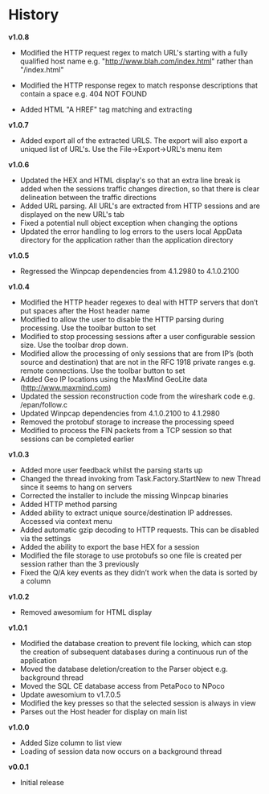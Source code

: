 # History #

**v1.0.8**

- Modified the HTTP request regex to match URL's starting with a fully qualified host name e.g. "http://www.blah.com/index.html" rather than "/index.html"
- Modified the HTTP response regex to match response descriptions that contain a space e.g. 404 NOT FOUND

- Added HTML "A HREF" tag matching and extracting 

**v1.0.7**

- Added export all of the extracted URLS. The export will also export a uniqued list of URL's. Use the File->Export->URL's menu item

**v1.0.6**

- Updated the HEX and HTML display's so that an extra line break is added when the sessions traffic changes direction, so that there is clear delineation between the traffic directions
- Added URL parsing. All URL's are extracted from HTTP sessions and are displayed on the new URL's tab
- Fixed a potential null object exception when changing the options
- Updated the error handling to log errors to the users local AppData directory for the application rather than the application directory 

**v1.0.5**

- Regressed the Winpcap dependencies from 4.1.2980 to 4.1.0.2100 

**v1.0.4**

- Modified the HTTP header regexes to deal with HTTP servers that don’t put spaces after the Host header name
- Modified to allow the user to disable the HTTP parsing during processing. Use the toolbar button to set
- Modified to stop processing sessions after a user configurable session size. Use the toolbar drop down.
- Modified allow the processing of only sessions that are from IP’s (both source and destination) that are not in the RFC 1918 private ranges e.g. remote connections. Use the toolbar button to set
- Added Geo IP locations using the MaxMind GeoLite data (http://www.maxmind.com)
- Updated the session reconstruction code from the wireshark code e.g. /epan/follow.c
- Updated Winpcap dependencies from 4.1.0.2100 to 4.1.2980
- Removed the protobuf storage to increase the processing speed
- Modified to process the FIN packets from a TCP session so that sessions can be completed earlier
 
**v1.0.3**

- Added more user feedback whilst the parsing starts up
- Changed the thread invoking from Task.Factory.StartNew to new Thread since it seems to hang on servers
- Corrected the installer to include the missing Winpcap binaries
- Added HTTP method parsing
- Added ability to extract unique source/destination IP addresses. Accessed via context menu
- Added automatic gzip decoding to HTTP requests. This can be disabled via the settings
- Added the ability to export the base HEX for a session
- Modified the file storage to use protobufs so one file is created per session rather than the 3 previously
- Fixed the Q/A key events as they didn’t work when the data is sorted by a column

**v1.0.2**

- Removed awesomium for HTML display

**v1.0.1**

- Modified the database creation to prevent file locking, which can stop the creation of subsequent databases during a continuous run of the application
- Moved the database deletion/creation to the Parser object e.g. background thread
- Moved the SQL CE database access from PetaPoco to NPoco
- Update awesomium to v1.7.0.5
- Modified the key presses so that the selected session is always in view
- Parses out the Host header for display on main list

**v1.0.0**

- Added Size column to list view
- Loading of session data now occurs on a background thread
 
**v0.0.1**

- Initial release
